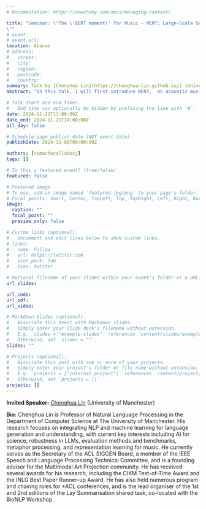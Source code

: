 ```yaml
---
# Documentation: https://wowchemy.com/docs/managing-content/

title: "Seminar: \"The \'BERT moment\' for Music - MERT: Large-Scale Self-supervised Training for Acoustic Music Understanding
\""
# event:
# event_url:
location: Abacws
# address:
#   street:
#   city:
#   region:
#   postcode:
#   country:
summary: Talk by [Chenghua Lin](https://chenghua-lin.github.io/) (University of Manchester)
abstract: "In this talk, I will first introduce MERT,  an acoustic music understanding model based on large-scale self-supervised training and is akin to the “BERT moment” in NLP, but for Music. We have successfully trained a family of MERT models (with model sizes including 95M, 330M, and 1B parameters), which demonstrated excellent performance on 14 Music Information Retrieval (MIR) tasks. Since releasing on [HuggingFace in mid-2023](https://huggingface.co/m-a-p/MERT-v1-330M), MERT has received over 500K downloads. To address the significant absence of a universal and community-driven benchmark for music understanding, we further developed [MARBLE](https://marble-bm.shef.ac.uk), a universal MIR benchmark. MARBLE facilitates the benchmarking of pre-trained music models for 18 tasks (with more being added) on 12 publicly available datasets, offering an easy-to-use, extendable, and reproducible evaluation suite for this burgeoning community."

# Talk start and end times.
#   End time can optionally be hidden by prefixing the line with `#`.
date: 2024-11-21T13:00:00Z
date_end: 2024-11-21T14:00:00Z
all_day: false

# Schedule page publish date (NOT event date).
publishDate: 2024-11-08T00:00:00Z

authors: [camachocolladosj]
tags: []

# Is this a featured event? (true/false)
featured: false

# Featured image
# To use, add an image named `featured.jpg/png` to your page's folder. 
# Focal points: Smart, Center, TopLeft, Top, TopRight, Left, Right, BottomLeft, Bottom, BottomRight.
image:
  caption: ""
  focal_point: ""
  preview_only: false

# Custom links (optional).
#   Uncomment and edit lines below to show custom links.
# links:
# - name: Follow
#   url: https://twitter.com
#   icon_pack: fab
#   icon: twitter

# Optional filename of your slides within your event's folder or a URL.
url_slides:

url_code:
url_pdf:
url_video:

# Markdown Slides (optional).
#   Associate this event with Markdown slides.
#   Simply enter your slide deck's filename without extension.
#   E.g. `slides = "example-slides"` references `content/slides/example-slides.md`.
#   Otherwise, set `slides = ""`.
slides: ""

# Projects (optional).
#   Associate this post with one or more of your projects.
#   Simply enter your project's folder or file name without extension.
#   E.g. `projects = ["internal-project"]` references `content/project/deep-learning/index.md`.
#   Otherwise, set `projects = []`.
projects: []
---
```


**Invited Speaker:** [Chenghua Lin](https://chenghua-lin.github.io/) (University of Manchester)

**Bio:**
Chenghua Lin is Professor of Natural Language Processing in the Department of Computer Science at The University of Manchester. His research focuses on integrating NLP and machine learning for language generation and understanding, with current key interests including AI for science, robustness in LLMs, evaluation methods and benchmarks, metaphor processing, and representation learning for music. He currently serves as the Secretary of the ACL SIGGEN Board, a member of the IEEE Speech and Language Processing Technical Committee, and is a founding advisor for the Multimodal Art Projection community. He has received several awards for his research, including the CIKM Test-of-Time Award and the INLG Best Paper Runner-up Award. He has also held numerous program and chairing roles for *ACL conferences, and is the lead organiser of the 1st and 2nd editions of the Lay Summarisation shared task, co-located with the BioNLP Workshop.
